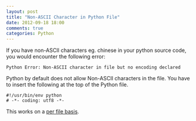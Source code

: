 ```yaml
---
layout: post
title: "Non-ASCII Character in Python File"
date: 2012-09-18 18:00
comments: true
categories: Python
---
```


If you have non-ASCII characters eg. chinese in your python source code, you would encounter the following error:

	Python Error: Non-ASCII character in file but no encoding declared

Python by default does not allow Non-ASCII characters in the file. You have to insert the following at the top of the Python file.

	#!/usr/bin/env python
	# -*- coding: utf8 -*- 

This works on a [per file basis](http://www.python.org/dev/peps/pep-0263/).